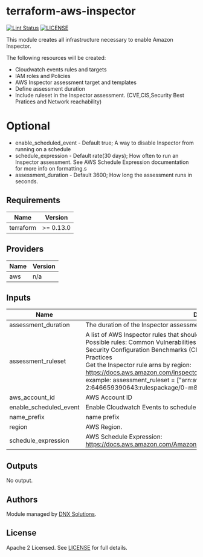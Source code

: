 # terraform-aws-inspector

[![Lint Status](https://github.com/DNXLabs/terraform-aws-inspector/workflows/Lint/badge.svg)](https://github.com/DNXLabs/terraform-aws-inspector/actions)
[![LICENSE](https://img.shields.io/github/license/DNXLabs/terraform-aws-inspector)](https://github.com/DNXLabs/terraform-aws-inspector/blob/master/LICENSE)


This module creates all infrastructure necessary to enable Amazon Inspector.

The following resources will be created:

 - Cloudwatch events rules and targets
 - IAM roles and Policies
 - AWS Inspector assessment target and templates
 - Define assessment duration
 - Include ruleset in the Inspector assessment. (CVE,CIS,Security Best Pratices and Network reachability)


 # Optional

- enable_scheduled_event - Default true; A way to disable Inspector from running on a schedule
- schedule_expression - Default rate(30 days); How often to run an Inspector assessment. See AWS Schedule Expression documentation for more info on formatting.s
- assessment_duration - Default 3600; How long the assessment runs in seconds.
    

<!--- BEGIN_TF_DOCS --->

## Requirements

| Name | Version |
|------|---------|
| terraform | >= 0.13.0 |

## Providers

| Name | Version |
|------|---------|
| aws | n/a |

## Inputs

| Name | Description | Type | Default | Required |
|------|-------------|------|---------|:--------:|
| assessment\_duration | The duration of the Inspector assessment run | `string` | `"3600"` | no |
| assessment\_ruleset | A list of AWS Inspector rules that should run on a periodic basis.<br>Possible rules: Common Vulnerabilities and Exposures(CVE) / CIS Operating System Security Configuration Benchmarks (CIS)/ Network Reachability / Security Best Practices<br>Get the Inspector rule arns by region: https://docs.aws.amazon.com/inspector/latest/userguide/inspector_rules-arns.html<br>example: assessment\_ruleset   = ["arn:aws:inspector:us-east-2:646659390643:rulespackage/0-m8r61nnh"] | `list(string)` | n/a | yes |
| aws\_account\_id | AWS Account ID | `string` | n/a | yes |
| enable\_scheduled\_event | Enable Cloudwatch Events to schedule an assessment | `bool` | `true` | no |
| name\_prefix | name prefix | `string` | `""` | no |
| region | AWS Region. | `any` | n/a | yes |
| schedule\_expression | AWS Schedule Expression: https://docs.aws.amazon.com/AmazonCloudWatch/latest/events/ScheduledEvents.html | `string` | n/a | yes |

## Outputs

No output.

<!--- END_TF_DOCS --->

## Authors

Module managed by [DNX Solutions](https://github.com/DNXLabs).

## License

Apache 2 Licensed. See [LICENSE](https://github.com/DNXLabs/terraform-aws-inspector/blob/master/LICENSE) for full details.